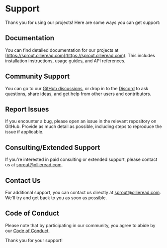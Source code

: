 # Support

Thank you for using our projects! Here are some ways you can get support:

## Documentation

You can find detailed documentation for our projects at [https://sprout.ollieread.com](https://sprout.ollieread.com). This includes installation instructions, usage guides, and API references.

## Community Support

You can go to our [GitHub discussions](https://github.com/orgs/sprout-laravel/discussions), 
or drop in to the [Discord](https://discord.gg/h3ETgSqjCM) to ask questions, share ideas, and get help from other users and contributors.

## Report Issues

If you encounter a bug, please open an issue in the relevant repository on GitHub. Provide as much detail as possible, including steps to reproduce the issue if applicable.

## Consulting/Extended Support

If you're interested in paid consulting or extended support, please contact us at [sprout@ollieread.com](mailto:sprout@ollieread.com).

## Contact Us

For additional support, you can contact us directly at [sprout@ollieread.com](mailto:sprout@ollieread.com).
We'll try and get back to you as soon as possible.

## Code of Conduct

Please note that by participating in our community, you agree to abide by our [Code of Conduct](./CODE_OF_CONDUCT.md).

Thank you for your support!
